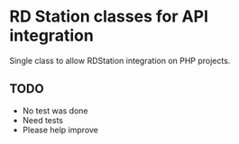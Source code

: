 # RD Station classes for API integration

Single class to allow RDStation integration on PHP projects.

## TODO

- No test was done
- Need tests
- Please help improve